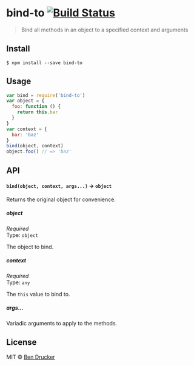 # bind-to [![Build Status](https://travis-ci.org/bendrucker/bind-to.svg?branch=master)](https://travis-ci.org/bendrucker/bind-to)

> Bind all methods in an object to a specified context and arguments

## Install

```
$ npm install --save bind-to
```

## Usage

```js
var bind = require('bind-to')
var object = {
  foo: function () {
    return this.bar
  }
}
var context = {
  bar: 'baz'
}
bind(object, context)
object.foo() // => 'baz'
```

## API

#### `bind(object, context, args...)` -> `object`

Returns the original object for convenience.

##### object

*Required*  
Type: `object`

The object to bind.

##### context

*Required*  
Type: `any`

The `this` value to bind to.

##### args...

Variadic arguments to apply to the methods.

## License

MIT © [Ben Drucker](http://bendrucker.me)
